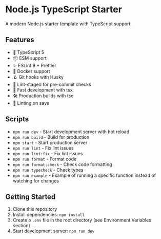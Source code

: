 # Node.js TypeScript Starter

A modern Node.js starter template with TypeScript support.

## Features

- 🚀 TypeScript 5
- 📦 ESM support
- ✨ ESLint 9 + Prettier
- 🐋 Docker support
- 🪝 Git hooks with Husky
- 📝 Lint-staged for pre-commit checks
- 🏃 Fast development with tsx
- 🛠️ Production builds with tsc
- 💾 Linting on save

## Scripts

- `npm run dev` - Start development server with hot reload
- `npm run build` - Build for production
- `npm start` - Start production server
- `npm run lint` - Fix lint issues
- `npm run lint:fix` - Fix lint issues
- `npm run format` - Format code
- `npm run format:check` - Check code formatting
- `npm run typecheck` - Check types
- `npm run example` - Example of running a specific function instead of watching for changes

## Getting Started

1. Clone this repository
2. Install dependencies: `npm install`
3. Create a `.env` file in the root directory (see Environment Variables section)
4. Start development server: `npm run dev`
